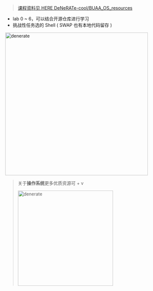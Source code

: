> [课程资料见 HERE DeNeRATe-cool/BUAA_OS_resources](https://github.com/DeNeRATe-cool/BUAA_OS_resources)

- lab 0 ~ 6，可以结合开源仓库进行学习
- 挑战性任务选的 Shell ( SWAP 也有本地代码留存 )

<img src="https://s2.loli.net/2025/05/30/JYBTK2ePSD3ozwG.png" alt="denerate" style="width: 450px; height: auto;">

> 关于**操作系统**更多优质资源可 + v
> 
> <img src="https://s2.loli.net/2025/01/08/XtGqHAxlpKQhrEY.jpg" alt="denerate" style="width: 300px; height: auto;">